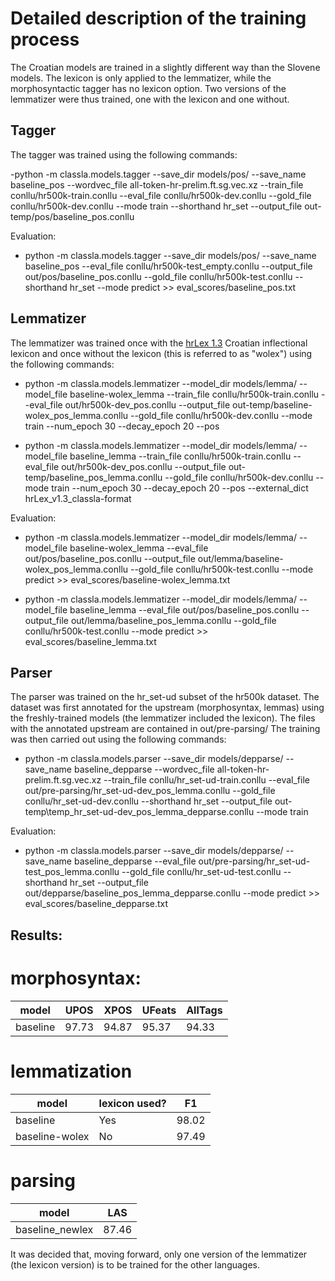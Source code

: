 # Detailed description of the training process

The Croatian models are trained in a slightly different way than the Slovene models. The lexicon is only applied to the lemmatizer, while the morphosyntactic tagger has no lexicon option. Two versions of the lemmatizer were thus trained, one with the lexicon and one without.

## Tagger

The tagger was trained using the following commands:

-python -m classla.models.tagger --save_dir models/pos/ --save_name baseline_pos --wordvec_file all-token-hr-prelim.ft.sg.vec.xz --train_file conllu/hr500k-train.conllu --eval_file conllu/hr500k-dev.conllu --gold_file conllu/hr500k-dev.conllu --mode train --shorthand hr_set --output_file out-temp/pos/baseline_pos.conllu

Evaluation:

- python -m classla.models.tagger --save_dir models/pos/ --save_name baseline_pos --eval_file conllu/hr500k-test_empty.conllu --output_file out/pos/baseline_pos.conllu --gold_file conllu/hr500k-test.conllu --shorthand hr_set --mode predict >> eval_scores/baseline_pos.txt

## Lemmatizer

The lemmatizer was trained once with the [hrLex 1.3](http://hdl.handle.net/11356/1232) Croatian inflectional lexicon and once without the lexicon (this is referred to as "wolex") using the following commands:

- python -m classla.models.lemmatizer --model_dir models/lemma/ --model_file baseline-wolex_lemma --train_file conllu/hr500k-train.conllu --eval_file out/hr500k-dev_pos.conllu --output_file out-temp/baseline-wolex_pos_lemma.conllu --gold_file conllu/hr500k-dev.conllu --mode train --num_epoch 30 --decay_epoch 20 --pos 

- python -m classla.models.lemmatizer --model_dir models/lemma/ --model_file baseline_lemma --train_file conllu/hr500k-train.conllu --eval_file out/hr500k-dev_pos.conllu --output_file out-temp/baseline_pos_lemma.conllu --gold_file conllu/hr500k-dev.conllu --mode train --num_epoch 30 --decay_epoch 20 --pos --external_dict hrLex_v1.3_classla-format

Evaluation:

- python -m classla.models.lemmatizer --model_dir models/lemma/ --model_file baseline-wolex_lemma --eval_file out/pos/baseline_pos.conllu --output_file out/lemma/baseline-wolex_pos_lemma.conllu --gold_file conllu/hr500k-test.conllu --mode predict >> eval_scores/baseline-wolex_lemma.txt

- python -m classla.models.lemmatizer --model_dir models/lemma/ --model_file baseline_lemma --eval_file out/pos/baseline_pos.conllu --output_file out/lemma/baseline_pos_lemma.conllu --gold_file conllu/hr500k-test.conllu --mode predict >> eval_scores/baseline_lemma.txt

## Parser

The parser was trained on the hr_set-ud subset of the hr500k dataset. The dataset was first annotated for the upstream (morphosyntax, lemmas) using the freshly-trained models (the lemmatizer included the lexicon). The files with the annotated upstream are contained in out/pre-parsing/ The training was then carried out using the following commands:

- python -m classla.models.parser --save_dir models/depparse/ --save_name baseline_depparse --wordvec_file all-token-hr-prelim.ft.sg.vec.xz --train_file conllu/hr_set-ud-train.conllu --eval_file out/pre-parsing/hr_set-ud-dev_pos_lemma.conllu --gold_file conllu/hr_set-ud-dev.conllu --shorthand hr_set --output_file out-temp\temp_hr_set-ud-dev_pos_lemma_depparse.conllu --mode train

Evaluation:

- python -m classla.models.parser --save_dir models/depparse/ --save_name baseline_depparse --eval_file out/pre-parsing/hr_set-ud-test_pos_lemma.conllu --gold_file conllu/hr_set-ud-test.conllu --shorthand hr_set --output_file out/depparse/baseline_pos_lemma_depparse.conllu --mode predict >> eval_scores/baseline_depparse.txt


## Results:

# morphosyntax:

| model | UPOS | XPOS | UFeats | AllTags |
| --- | --- | --- | --- | --- |
| baseline | 97.73 | 94.87 | 95.37 | 94.33 |

# lemmatization

| model | lexicon used? | F1 |
| --- | --- | --- |
| baseline | Yes | 98.02 |
| baseline-wolex | No | 97.49 |

# parsing

| model | LAS |
| --- | --- |
| baseline_newlex | 87.46 |

It was decided that, moving forward, only one version of the lemmatizer (the lexicon version) is to be trained for the other languages.
